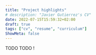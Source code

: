 ```yaml
---
title: "Project highlights"
# description: "Javier Gutierrez's CV"
date: 2022-07-15T15:59:32+02:00
draft: true
tags: ["cv", "resume", "curriculum"]
ShowMeta: false
---
```


TODO TODO !